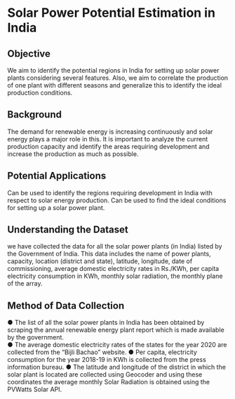 # Solar Power Potential Estimation in India
 

## Objective

We aim to identify the potential regions in India for setting up solar power plants considering several features. Also, we aim to correlate the production of one plant with different seasons and generalize this to identify the ideal production conditions.

 

## Background

The demand for renewable energy is increasing continuously and solar energy plays a major role in this. It is important to analyze the current production capacity and identify the areas requiring development and increase the production as much as possible. 

 

## Potential Applications

Can be used to identify the regions requiring development in India with respect to solar energy production.
Can be used to find the ideal conditions for setting up a solar power plant.

## Understanding the Dataset
we have collected the data for all the solar power plants (in India) listed by the Government of India. This data includes the name of power plants, capacity, location (district and state), latitude, longitude, date of commissioning, average domestic electricity rates in Rs./KWh, per capita electricity consumption in KWh, monthly solar radiation, the monthly plane of the array.

## Method of Data Collection
● The list of all the solar power plants in India has been obtained by scraping the
annual renewable energy plant report which is made available by the
government.<br/>
● The average domestic electricity rates of the states for the year 2020 are
collected from the “Bijli Bachao” website.
● Per capita, electricity consumption for the year 2018-19 in KWh is collected from
the press information bureau.
● The latitude and longitude of the district in which the solar plant is located are
collected using Geocoder and using these coordinates the average monthly
Solar Radiation is obtained using the PVWatts Solar API.

